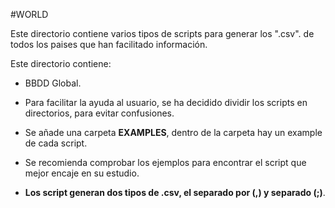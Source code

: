 #WORLD 

Este directorio contiene varios tipos de scripts para generar los ".csv". de todos los paises que han facilitado información.

Este directorio contiene: 

- BBDD Global.

- Para facilitar la ayuda al usuario, se ha decidido dividir los scripts en directorios, para evitar confusiones.

- Se añade una carpeta <b>EXAMPLES</b>, dentro de la carpeta hay un example de cada script.

- Se recomienda comprobar los ejemplos para encontrar el script que mejor encaje en su estudio.

- <b>Los script generan dos tipos de .csv, el separado por (,) y separado (;)</b>.
